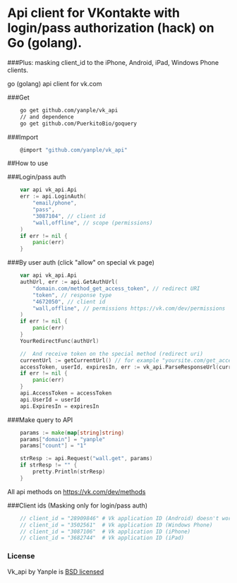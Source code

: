 Api client for VKontakte with login/pass authorization (hack) on Go (golang).
==========
###Plus: masking client_id to the iPhone, Android, iPad, Windows Phone clients.

go (golang) api client for vk.com

###Get
```Bash
    go get github.com/yanple/vk_api
    // and dependence
    go get github.com/PuerkitoBio/goquery
```

###Import
```Go
    @import "github.com/yanple/vk_api"
```

##How to use

###Login/pass auth

```Go
	var api vk_api.Api
	err := api.LoginAuth(
		"email/phone",
		"pass",
		"3087104", // client id
		"wall,offline", // scope (permissions)
	)
	if err != nil {
		panic(err)
	}
```

###By user auth (click "allow" on special vk page)
```Go
	var api vk_api.Api
	authUrl, err := api.GetAuthUrl(
		"domain.com/method_get_access_token", // redirect URI
		"token", // response type
		"4672050", // client id
		"wall,offline", // permissions https://vk.com/dev/permissions
	)
	if err != nil {
		panic(err)
	}
	YourRedirectFunc(authUrl)

	//	And receive token on the special method (redirect uri)
	currentUrl := getCurrentUrl() // for example "yoursite.com/get_access_token#access_token=3304fdb7c3b69ace6b055c6cba34e5e2f0229f7ac2ee4ef46dc9f0b241143bac993e6ced9a3fbc111111&expires_in=0&user_id=1"
	accessToken, userId, expiresIn, err := vk_api.ParseResponseUrl(currentUrl)
	if err != nil {
		panic(err)
	}
	api.AccessToken = accessToken
	api.UserId = userId
	api.ExpiresIn = expiresIn
```

###Make query to API
```Go
	params := make(map[string]string)
	params["domain"] = "yanple"
	params["count"] = "1"

	strResp := api.Request("wall.get", params)
	if strResp != "" {
		pretty.Println(strResp)
	}
```

All api methods on https://vk.com/dev/methods

###Client ids (Masking only for login/pass auth)
```Go
    // client_id = "28909846" # Vk application ID (Android) doesn't work.
	// client_id = "3502561"  # Vk application ID (Windows Phone)
	// client_id = "3087106"  # Vk application ID (iPhone)
	// client_id = "3682744"  # Vk application ID (iPad)
```

### License
Vk_api by Yanple is [BSD licensed](./LICENSE)
